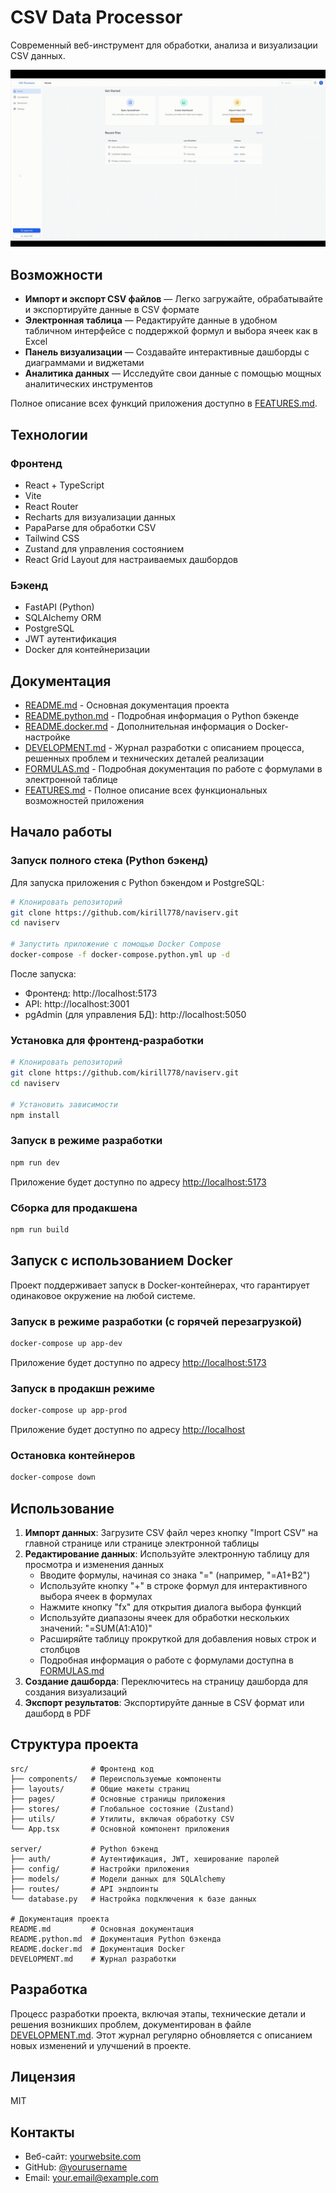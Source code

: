 # CSV Data Processor

Современный веб-инструмент для обработки, анализа и визуализации CSV данных.

![CSV Data Processor](output.gif)

## Возможности

- **Импорт и экспорт CSV файлов** — Легко загружайте, обрабатывайте и экспортируйте данные в CSV формате
- **Электронная таблица** — Редактируйте данные в удобном табличном интерфейсе с поддержкой формул и выбора ячеек как в Excel
- **Панель визуализации** — Создавайте интерактивные дашборды с диаграммами и виджетами
- **Аналитика данных** — Исследуйте свои данные с помощью мощных аналитических инструментов

Полное описание всех функций приложения доступно в [FEATURES.md](FEATURES.md).

## Технологии

### Фронтенд
- React + TypeScript
- Vite
- React Router
- Recharts для визуализации данных
- PapaParse для обработки CSV
- Tailwind CSS
- Zustand для управления состоянием
- React Grid Layout для настраиваемых дашбордов

### Бэкенд
- FastAPI (Python)
- SQLAlchemy ORM
- PostgreSQL
- JWT аутентификация
- Docker для контейнеризации

## Документация

- [README.md](README.md) - Основная документация проекта
- [README.python.md](README.python.md) - Подробная информация о Python бэкенде
- [README.docker.md](README.docker.md) - Дополнительная информация о Docker-настройке
- [DEVELOPMENT.md](DEVELOPMENT.md) - Журнал разработки с описанием процесса, решенных проблем и технических деталей реализации
- [FORMULAS.md](FORMULAS.md) - Подробная документация по работе с формулами в электронной таблице
- [FEATURES.md](FEATURES.md) - Полное описание всех функциональных возможностей приложения

## Начало работы

### Запуск полного стека (Python бэкенд)

Для запуска приложения с Python бэкендом и PostgreSQL:

```bash
# Клонировать репозиторий
git clone https://github.com/kirill778/naviserv.git
cd naviserv

# Запустить приложение с помощью Docker Compose
docker-compose -f docker-compose.python.yml up -d
```

После запуска:
- Фронтенд: http://localhost:5173
- API: http://localhost:3001
- pgAdmin (для управления БД): http://localhost:5050

### Установка для фронтенд-разработки

```bash
# Клонировать репозиторий
git clone https://github.com/kirill778/naviserv.git
cd naviserv

# Установить зависимости
npm install
```

### Запуск в режиме разработки

```bash
npm run dev
```

Приложение будет доступно по адресу [http://localhost:5173](http://localhost:5173)

### Сборка для продакшена

```bash
npm run build
```

## Запуск с использованием Docker

Проект поддерживает запуск в Docker-контейнерах, что гарантирует одинаковое окружение на любой системе.

### Запуск в режиме разработки (с горячей перезагрузкой)

```bash
docker-compose up app-dev
```

Приложение будет доступно по адресу [http://localhost:5173](http://localhost:5173)

### Запуск в продакшн режиме

```bash
docker-compose up app-prod
```

Приложение будет доступно по адресу [http://localhost](http://localhost)

### Остановка контейнеров

```bash
docker-compose down
```

## Использование

1. **Импорт данных**: Загрузите CSV файл через кнопку "Import CSV" на главной странице или странице электронной таблицы
2. **Редактирование данных**: Используйте электронную таблицу для просмотра и изменения данных
   - Вводите формулы, начиная со знака "=" (например, "=A1+B2")
   - Используйте кнопку "+" в строке формул для интерактивного выбора ячеек в формулах
   - Нажмите кнопку "fx" для открытия диалога выбора функций
   - Используйте диапазоны ячеек для обработки нескольких значений: "=SUM(A1:A10)"
   - Расширяйте таблицу прокруткой для добавления новых строк и столбцов
   - Подробная информация о работе с формулами доступна в [FORMULAS.md](FORMULAS.md)
3. **Создание дашборда**: Переключитесь на страницу дашборда для создания визуализаций
4. **Экспорт результатов**: Экспортируйте данные в CSV формат или дашборд в PDF

## Структура проекта

```
src/              # Фронтенд код
├── components/   # Переиспользуемые компоненты
├── layouts/      # Общие макеты страниц
├── pages/        # Основные страницы приложения
├── stores/       # Глобальное состояние (Zustand)
├── utils/        # Утилиты, включая обработку CSV
└── App.tsx       # Основной компонент приложения

server/           # Python бэкенд
├── auth/         # Аутентификация, JWT, хеширование паролей
├── config/       # Настройки приложения
├── models/       # Модели данных для SQLAlchemy
├── routes/       # API эндпоинты
└── database.py   # Настройка подключения к базе данных

# Документация проекта
README.md         # Основная документация
README.python.md  # Документация Python бэкенда
README.docker.md  # Документация Docker
DEVELOPMENT.md    # Журнал разработки
```

## Разработка

Процесс разработки проекта, включая этапы, технические детали и решения возникших проблем, документирован в файле [DEVELOPMENT.md](DEVELOPMENT.md). Этот журнал регулярно обновляется с описанием новых изменений и улучшений в проекте.

## Лицензия

MIT

## Контакты

- Веб-сайт: [yourwebsite.com](https://yourwebsite.com)
- GitHub: [@yourusername](https://github.com/yourusername)
- Email: your.email@example.com 